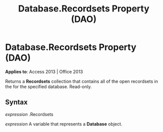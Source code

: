 ﻿---
title: Database.Recordsets Property (DAO)
TOCTitle: Recordsets Property
ms:assetid: e2ee02bc-d53a-2bec-2c5b-227979b92332
ms:mtpsurl: https://msdn.microsoft.com/en-us/library/Ff835730(v=office.15)
ms:contentKeyID: 48548302
ms.date: 09/18/2015
mtps_version: v=office.15
---

# Database.Recordsets Property (DAO)


**Applies to**: Access 2013 | Office 2013

Returns a **Recordsets** collection that contains all of the open recordsets in the for the specified database. Read-only.

## Syntax

*expression* .Recordsets

*expression* A variable that represents a **Database** object.


